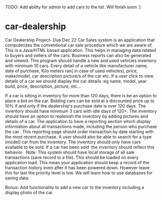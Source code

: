 TODO:
Add ability for admin to add cars to the list. Will finish soon :)




# car-dealership

Car Dealership Project- Due Dec 22
Car Sales system is an application that computerizes the conventional car sale procedure which we are aware of. This is a Java/HTML based application. This helps in managing data related to buyers and sellers of the cars. Business reports can also be generated and viewed.
This program should handle a new and used vehicles inventory with minimum 10 cars. Every detail of a vehicle like manufacturer name, date of purchase, Kilo meters ran( in case of used vehicles), price, make/model, car description picture/s of the car etc.
If a user click to view details of a car we should display the car details :eg
name, model, year build, price, description, picture, etc...

If a car is sitting in inventory for more than 120 days, there is be an option to place a bid on the car.
Bidding cars can be sold at a discounted price up to 10% if and only if the dealership's purchase date is over 120 days.
The inventory should have minimum 3 cars with idle days of 120+.
The inventory should have an option to replenish the inventory by adding pictures and details of a car.
The application to have a reporting section which display information about all transactions made, including the person who purchase the car. 
This reporting page should order transaction by date starting with the most recent purchase.
A user should also be able to search for a type (model) car from the inventory.
The inventory should only have cars available to be sold. If a car has been sold 
the inventory should reflect this behavior. 
Note:
This system should have local storage of all sale transactions (save record to a file).
This should be loaded on every application load. This mean your application should keep a record of the transaction history even after it has been powered down. However leave this for last the priority level is low. We will learn how to use databases for saving data.

Bonus:
Add functionality to add a new car to the inventory including a display photo of the car. 
